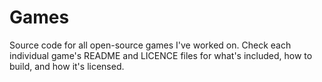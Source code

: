 # Games

Source code for all open-source games I've worked on. Check each individual game's README and LICENCE files for what's included, how to build, and how it's licensed.
